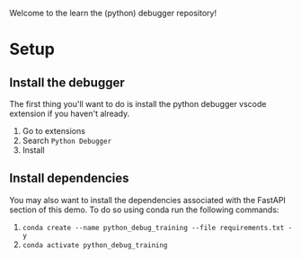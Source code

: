 Welcome to the learn the (python) debugger repository! 

# Setup

## Install the debugger
The first thing you'll want to do is install the python debugger vscode extension if you haven't already. 

1. Go to extensions 
2. Search `Python Debugger`
3. Install 


## Install dependencies
You may also want to install the dependencies associated with the FastAPI section of this demo. To do so using conda run the following commands:

1. `conda create --name python_debug_training --file requirements.txt -y`
2. `conda activate python_debug_training`


